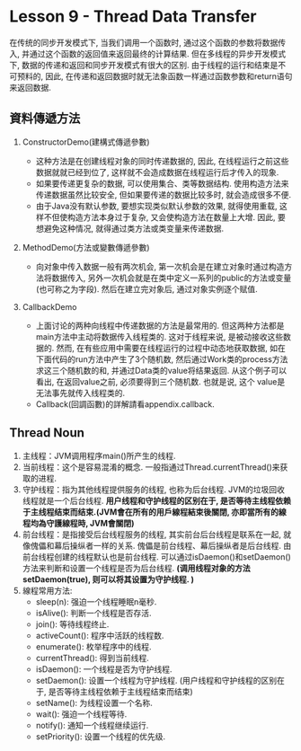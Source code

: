 # Lesson 9 - Thread Data Transfer

在传统的同步开发模式下, 当我们调用一个函数时, 通过这个函数的参数将数据传入, 并通过这个函数的返回值来返回最终的计算结果. 但在多线程的异步开发模式下, 数据的传递和返回和同步开发模式有很大的区别. 由于线程的运行和结束是不可预料的, 因此, 在传递和返回数据时就无法象函数一样通过函数参数和return语句来返回数据. 

## 資料傳遞方法
1. ConstructorDemo(建構式傳遞參數)
	* 这种方法是在创建线程对象的同时传递数据的, 因此, 在线程运行之前这些数据就就已经到位了, 这样就不会造成数据在线程运行后才传入的现象. 
	* 如果要传递更复杂的数据, 可以使用集合、类等数据结构. 使用构造方法来传递数据虽然比较安全, 但如果要传递的数据比较多时, 就会造成很多不便. 
	* 由于Java没有默认参数, 要想实现类似默认参数的效果, 就得使用重载, 这样不但使构造方法本身过于复杂, 又会使构造方法在数量上大增. 因此, 要想避免这种情况, 就得通过类方法或类变量来传递数据.  

1. MethodDemo(方法或變數傳遞參數)
	* 向对象中传入数据一般有两次机会, 第一次机会是在建立对象时通过构造方法将数据传入, 另外一次机会就是在类中定义一系列的public的方法或变量(也可称之为字段). 然后在建立完对象后, 通过对象实例逐个赋值. 
1. CallbackDemo
	* 上面讨论的两种向线程中传递数据的方法是最常用的. 但这两种方法都是main方法中主动将数据传入线程类的. 这对于线程来说, 是被动接收这些数据的. 然而, 在有些应用中需要在线程运行的过程中动态地获取数据, 如在下面代码的run方法中产生了3个随机数, 然后通过Work类的process方法求这三个随机数的和, 并通过Data类的value将结果返回. 从这个例子可以看出, 在返回value之前, 必须要得到三个随机数. 也就是说, 这个 value是无法事先就传入线程类的.
	* Callback(回調函數)的詳解請看appendix.callback.

## Thread Noun
1. 主线程：JVM调用程序main()所产生的线程. 
1. 当前线程：这个是容易混淆的概念. 一般指通过Thread.currentThread()来获取的进程. 
1. 守护线程：指为其他线程提供服务的线程, 也称为后台线程. JVM的垃圾回收线程就是一个后台线程. __用户线程和守护线程的区别在于, 是否等待主线程依赖于主线程结束而结束.(JVM會在所有的用戶線程結束後關閉, 亦即當所有的線程均為守護線程時, JVM會關閉)__
1. 前台线程：是指接受后台线程服务的线程, 其实前台后台线程是联系在一起, 就像傀儡和幕后操纵者一样的关系. 傀儡是前台线程、幕后操纵者是后台线程. 由前台线程创建的线程默认也是前台线程. 可以通过isDaemon()和setDaemon()方法来判断和设置一个线程是否为后台线程. __(调用线程对象的方法setDaemon(true), 则可以将其设置为守护线程. )__
1. 線程常用方法: 
	* sleep(n): 强迫一个线程睡眠n毫秒.  
	* isAlive(): 判断一个线程是否存活.  
	* join(): 等待线程终止.  
	* activeCount(): 程序中活跃的线程数.  
	* enumerate(): 枚举程序中的线程.  
	* currentThread(): 得到当前线程.  
	* isDaemon(): 一个线程是否为守护线程.  
	* setDaemon(): 设置一个线程为守护线程. (用户线程和守护线程的区别在于, 是否等待主线程依赖于主线程结束而结束) 
	* setName(): 为线程设置一个名称.  
	* wait(): 强迫一个线程等待.  
	* notify(): 通知一个线程继续运行.  
	* setPriority(): 设置一个线程的优先级. 

